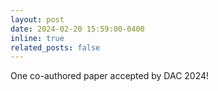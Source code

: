 ```yaml
---
layout: post
date: 2024-02-20 15:59:00-0400
inline: true
related_posts: false
---
```


One co-authored paper accepted by DAC 2024!
